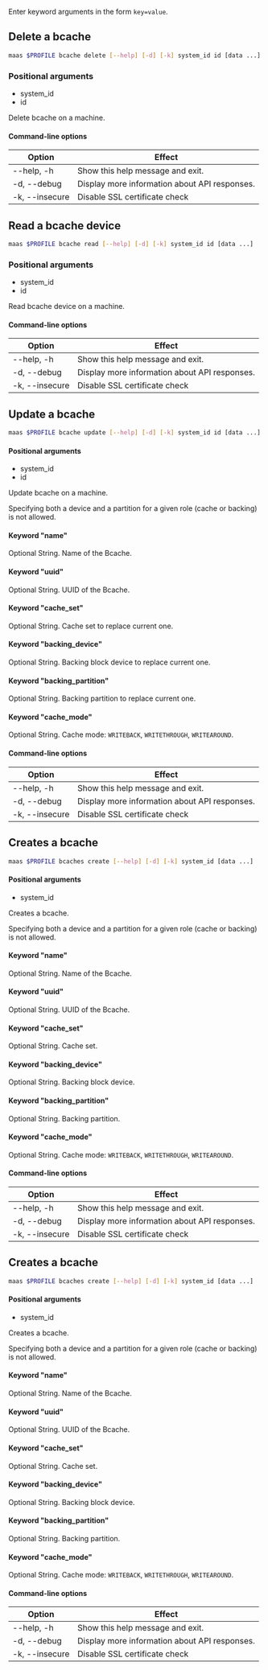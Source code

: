 Enter keyword arguments in the form `key=value`.

## Delete a bcache

```bash
maas $PROFILE bcache delete [--help] [-d] [-k] system_id id [data ...] 
```

### Positional arguments
- system_id
- id

Delete bcache on a machine.

#### Command-line options
| Option | Effect |
|-----|-----|
| --help, -h | Show this help message and exit. |
| -d, --debug | Display more information about API responses. |
| -k, --insecure | Disable SSL certificate check |

## Read a bcache device

```bash
maas $PROFILE bcache read [--help] [-d] [-k] system_id id [data ...] 
```

### Positional arguments
- system_id
- id

Read bcache device on a machine.

#### Command-line options
| Option | Effect |
|-----|-----|
| --help, -h | Show this help message and exit. |
| -d, --debug | Display more information about API responses. |
| -k, --insecure | Disable SSL certificate check |

## Update a bcache

```bash
maas $PROFILE bcache update [--help] [-d] [-k] system_id id [data ...] 
```

#### Positional arguments
- system_id
- id


Update bcache on a machine.

Specifying both a device and a partition for a given role (cache or backing) is not allowed.

#### Keyword "name"
Optional String. Name of the Bcache.

#### Keyword "uuid"
Optional String. UUID of the Bcache.

#### Keyword "cache_set"
Optional String. Cache set to replace current one.

#### Keyword "backing_device"
Optional String. Backing block device to replace current one.

#### Keyword "backing_partition"
Optional String. Backing partition to replace current one.

#### Keyword "cache_mode"
Optional String. Cache mode: ``WRITEBACK``, ``WRITETHROUGH``, ``WRITEAROUND``.

#### Command-line options
| Option | Effect |
|-----|-----|
| --help, -h | Show this help message and exit. |
| -d, --debug | Display more information about API responses. |
| -k, --insecure | Disable SSL certificate check |

## Creates a bcache

```bash
maas $PROFILE bcaches create [--help] [-d] [-k] system_id [data ...] 
```

#### Positional arguments
- system_id


Creates a bcache.

Specifying both a device and a partition for a given role (cache or backing) is not allowed.

#### Keyword "name"
Optional String. Name of the Bcache.

#### Keyword "uuid"
Optional String. UUID of the Bcache.

#### Keyword "cache_set"
Optional String. Cache set.

#### Keyword "backing_device"
Optional String. Backing block device.

#### Keyword "backing_partition"
Optional String. Backing partition.

#### Keyword "cache_mode"
Optional String. Cache mode: ``WRITEBACK``, ``WRITETHROUGH``, ``WRITEAROUND``.

#### Command-line options
| Option | Effect |
|-----|-----|
| --help, -h | Show this help message and exit. |
| -d, --debug | Display more information about API responses. |
| -k, --insecure | Disable SSL certificate check |

## Creates a bcache

```bash
maas $PROFILE bcaches create [--help] [-d] [-k] system_id [data ...] 
```

#### Positional arguments
- system_id


Creates a bcache.

Specifying both a device and a partition for a given role (cache or backing) is not allowed.

#### Keyword "name"
Optional String. Name of the Bcache.

#### Keyword "uuid"
Optional String. UUID of the Bcache.

#### Keyword "cache_set"
Optional String. Cache set.

#### Keyword "backing_device"
Optional String. Backing block device.

#### Keyword "backing_partition"
Optional String. Backing partition.

#### Keyword "cache_mode"
Optional String. Cache mode: ``WRITEBACK``, ``WRITETHROUGH``, ``WRITEAROUND``.

#### Command-line options
| Option | Effect |
|-----|-----|
| --help, -h | Show this help message and exit. |
| -d, --debug | Display more information about API responses. |
| -k, --insecure | Disable SSL certificate check |
